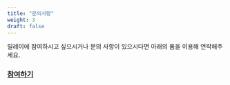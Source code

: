 ```yaml
---
title: "문의사항"
weight: 3
draft: false
---
```


릴레이에 참여하시고 싶으시거나 문의 사항이 있으시다면 아래의 폼을 이용해 연락해주세요.

### [참여하기](https://forms.gle/BT9zBH8B3uUpzY1W6)
